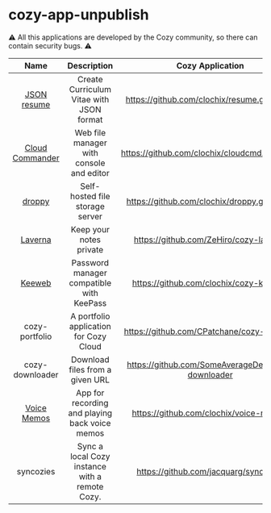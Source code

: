 # cozy-app-unpublish

:warning: All this applications are developed by the Cozy community, so there can contain security bugs. :warning: 


| Name                    |           Description                            | Cozy Application                                 |
|:-----------------------:|:------------------------------------------------:|:------------------------------------------------:|
| [JSON resume][1]        | Create Curriculum Vitae with JSON format         | https://github.com/clochix/resume.git@cozy       |
| [Cloud Commander][2]    | Web file manager with console and editor         | https://github.com/clochix/cloudcmd.git@cozy     |
| [droppy][3]             | Self-hosted file storage server                  | https://github.com/clochix/droppy.git@cozy       |
| [Laverna][4]            | Keep your notes private                          | https://github.com/ZeHiro/cozy-laverna           |
| [Keeweb][5]             | Password manager compatible with KeePass         | https://github.com/clochix/cozy-keeweb           |
| cozy-portfolio          |  A portfolio application for Cozy Cloud          | https://github.com/CPatchane/cozy-portfolio      |
| cozy-downloader         | Download files from a given URL                  | https://github.com/SomeAverageDev/cozy-downloader|
| [Voice Memos][6]        | App for recording and playing back voice memos   | https://github.com/clochix/voice-memos           |
| syncozies               | Sync a local Cozy instance with a remote Cozy.   | https://github.com/jacquarg/syncozies            |

[1]:  https://jsonresume.org/
[2]:  http://cloudcmd.io/
[3]:  https://github.com/silverwind/droppy
[4]:  https://laverna.cc/
[5]:  https://keeweb.info/
[6]:  https://github.com/GoogleChrome/voice-memos
